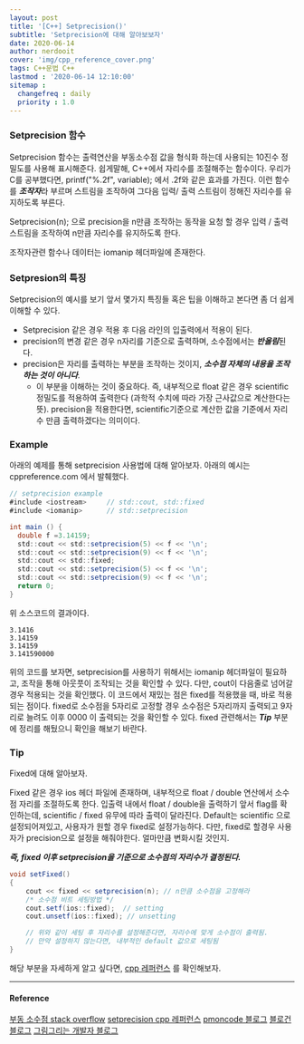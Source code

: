 ```yaml
---
layout: post
title: '[C++] Setprecision()'
subtitle: 'Setprecision에 대해 알아보보자'
date: 2020-06-14
author: nerdooit
cover: 'img/cpp_reference_cover.png'
tags: C++문법 C++
lastmod : '2020-06-14 12:10:00'
sitemap :
  changefreq : daily
  priority : 1.0
---
```

### Setprecision 함수
Setprecision 함수는 출력연산을 부동소수점 값을 형식화 하는데 사용되는 10진수
정밀도를 사용해 표시해준다. 쉽게말해, C++에서 자리수를 조절해주는 함수이다.
우리가 C를 공부했다면, printf("%.2f", variable); 에서 .2f와 같은 효과를 가진다.
이런 함수를 ***조작자***라 부르며 스트림을 조작하여 그다음 입력/ 출력 스트림이 정해진
자리수를 유지하도록 부른다.

Setprecision(n); 으로 precision을 n만큼 조작하는 동작을 요청 할 경우 입력 / 출력
스트림을 조작하여 n만큼 자리수를 유지하도록 한다.

조작자관련 함수나 데이터는 iomanip 헤더파일에 존재한다.

### Setpresion의 특징
Setprecision의 예시를 보기 앞서 몇가지 특징들 혹은 팁을 이해하고 본다면 좀 더
쉽게 이해할 수 있다.
- Setprecision 같은 경우 적용 후 다음 라인의 입출력에서 적용이 된다.
- precision의 변경 같은 경우 n자리를 기준으로 출력하며, 소수점에서는
***반올림***된다.
- precision은 자리를 출력하는 부분을 조작하는 것이지, ***소수점 자체의 내용을
조작 하는 것이 아니다***.
	- 이 부분을 이해하는 것이 중요하다. 즉, 내부적으로 float 같은 경우 scientific
	정밀도를 적용하여 출력한다 (과학적 수치에 따라 가장 근사값으로 계산한다는 뜻).
	precision을 적용한다면, scientific기준으로 계산한 값을 기준에서 자리수 만큼
	출력하겠다는 의미이다.

### Example
아래의 예제를 통해 setprecision 사용법에 대해 알아보자. 아래의 예시는
cppreference.com 에서 발췌했다.

```java
// setprecision example
#include <iostream>     // std::cout, std::fixed
#include <iomanip>      // std::setprecision

int main () {
  double f =3.14159;
  std::cout << std::setprecision(5) << f << '\n';
  std::cout << std::setprecision(9) << f << '\n';
  std::cout << std::fixed;
  std::cout << std::setprecision(5) << f << '\n';
  std::cout << std::setprecision(9) << f << '\n';
  return 0;
}
```
위 소스코드의 결과이다.

```output
3.1416
3.14159
3.14159
3.141590000
```

위의 코드를 보자면, setprecision를 사용하기 위해서는 iomanip 헤더파일이
필요하고, 조작을 통해 아웃풋이 조작되는 것을 확인할 수 있다. 다만, cout이
다음줄로 넘어갈 경우 적용되는 것을 확인했다. 이 코드에서 재밌는 점은 fixed를
적용했을 때, 바로 적용되는 점이다. fixed로 소수점을 5자리로 고정할 경우 소수점은
5자리까지 출력되고 9자리로 늘려도 이후 0000 이 출력되는 것을 확인할 수 있다.
fixed 관련해서는 ***Tip*** 부분에 정리를 해뒀으니 확인을 해보기 바란다.

### Tip
Fixed에 대해 알아보자.

Fixed 같은 경우 ios 헤더 파일에 존재하며, 내부적으로 float / double 연산에서
소수점 자리를 조절하도록 한다. 입출력 내에서 float / double을 출력하기 앞서
flag를 확인하는데, scientific / fixed 유무에 따라 출력이 달라진다. Default는
scientific 으로 설정되어져있고, 사용자가 원할 경우 fixed로 설정가능하다. 다만,
					 fixed로 할경우 사용자가 precision으로 설정을 해줘야한다. 얼마만큼
					 변화시킬 것인지.

***즉, fixed 이후 setprecision을 기준으로 소수점의 자리수가 결정된다.***

```java
void setFixed()
{
	cout << fixed << setprecision(n); // n만큼 소수점을 고정해라
	/* 소수점 비트 세팅방법 */
	cout.setf(ios::fixed);  // setting
	cout.unsetf(ios::fixed); // unsetting

	// 위와 같이 세팅 후 자리수를 설정해준다면, 자리수에 맞게 소수점이 출력됨.
	// 만약 설정하지 않는다면, 내부적인 default 값으로 세팅됨
}
```

해당 부분을 자세하게 알고 싶다면, [cpp 레퍼런스](http://www.cplusplus.com/reference/ios/ios_base/precision/)  를 확인해보자.

---

#### Reference
[부동 소수점 stack overflow](https://stackoverflow.com/questions/45084317/what-is-the-role-of-stdsetprecision-without-stdfixed-in-c)
[setprecision cpp 레퍼런스](http://www.cplusplus.com/reference/iomanip/setprecision/)
[pmoncode 블로그](https://pmoncode.tistory.com/20)
[블로건 블로그](https://bluegun.tistory.com/19)
[그림그리는 개발자 블로그](https://imagej.tistory.com/66)
